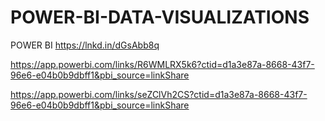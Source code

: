 # POWER-BI-DATA-VISUALIZATIONS
POWER BI 
https://lnkd.in/dGsAbb8q

https://app.powerbi.com/links/R6WMLRX5k6?ctid=d1a3e87a-8668-43f7-96e6-e04b0b9dbff1&pbi_source=linkShare

https://app.powerbi.com/links/seZClVh2CS?ctid=d1a3e87a-8668-43f7-96e6-e04b0b9dbff1&pbi_source=linkShare
